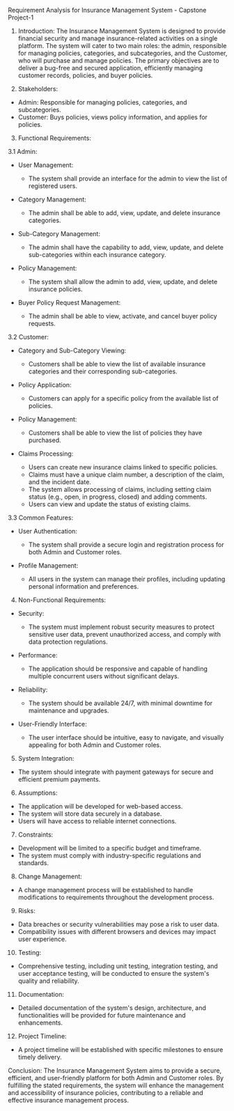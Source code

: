 Requirement Analysis for Insurance Management System - Capstone Project-1

1. Introduction:
The Insurance Management System is designed to provide financial security and manage insurance-related activities on a single platform. The system will cater to two main roles: the admin, responsible for managing policies, categories, and subcategories, and the Customer, who will purchase and manage policies. The primary objectives are to deliver a bug-free and secured application, efficiently managing customer records, policies, and buyer policies.

2. Stakeholders:
- Admin: Responsible for managing policies, categories, and subcategories.
- Customer: Buys policies, views policy information, and applies for policies.

3. Functional Requirements:

3.1 Admin:
- User Management:
  - The system shall provide an interface for the admin to view the list of registered users.
  
- Category Management:
  - The admin shall be able to add, view, update, and delete insurance categories.
  
- Sub-Category Management:
  - The admin shall have the capability to add, view, update, and delete sub-categories within each insurance category.
  
- Policy Management:
  - The system shall allow the admin to add, view, update, and delete insurance policies.
  
- Buyer Policy Request Management: 
  - The admin shall be able to view, activate, and cancel buyer policy requests.

3.2 Customer:
- Category and Sub-Category Viewing:
  - Customers shall be able to view the list of available insurance categories and their corresponding sub-categories.
  
- Policy Application:
  - Customers can apply for a specific policy from the available list of policies.
  
- Policy Management:
  - Customers shall be able to view the list of policies they have purchased.

- Claims Processing:
  - Users can create new insurance claims linked to specific policies.
  - Claims must have a unique claim number, a description of the claim, and the incident date.
  - The system allows processing of claims, including setting claim status (e.g., open, in progress, closed) and adding comments.
  - Users can view and update the status of existing claims.

3.3 Common Features:
- User Authentication:
  - The system shall provide a secure login and registration process for both Admin and Customer roles.
  
- Profile Management:
  - All users in the system can manage their profiles, including updating personal information and preferences.

4. Non-Functional Requirements:

- Security:
  - The system must implement robust security measures to protect sensitive user data, prevent unauthorized access, and comply with data protection regulations.

- Performance:
  - The application should be responsive and capable of handling multiple concurrent users without significant delays.

- Reliability:
  - The system should be available 24/7, with minimal downtime for maintenance and upgrades.

- User-Friendly Interface:
  - The user interface should be intuitive, easy to navigate, and visually appealing for both Admin and Customer roles.

5. System Integration:
- The system should integrate with payment gateways for secure and efficient premium payments.

6. Assumptions:
- The application will be developed for web-based access.
- The system will store data securely in a database.
- Users will have access to reliable internet connections.

7. Constraints:
- Development will be limited to a specific budget and timeframe.
- The system must comply with industry-specific regulations and standards.

8. Change Management:
- A change management process will be established to handle modifications to requirements throughout the development process.

9. Risks:
- Data breaches or security vulnerabilities may pose a risk to user data.
- Compatibility issues with different browsers and devices may impact user experience.

10. Testing:
- Comprehensive testing, including unit testing, integration testing, and user acceptance testing, will be conducted to ensure the system's quality and reliability.

11. Documentation:
- Detailed documentation of the system's design, architecture, and functionalities will be provided for future maintenance and enhancements.

12. Project Timeline:
- A project timeline will be established with specific milestones to ensure timely delivery.

Conclusion:
The Insurance Management System aims to provide a secure, efficient, and user-friendly platform for both Admin and Customer roles. By fulfilling the stated requirements, the system will enhance the management and accessibility of insurance policies, contributing to a reliable and effective insurance management process.
